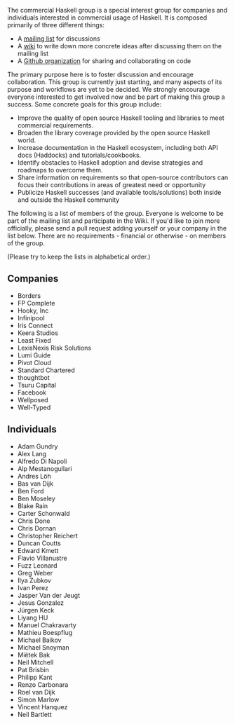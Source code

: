 The commercial Haskell group is a special interest group for companies and individuals interested in commercial usage of Haskell. It is composed primarily of three different things:

* A [mailing list](https://groups.google.com/d/forum/commercialhaskell) for discussions
* A [wiki](https://github.com/commercialhaskell/commercialhaskell/wiki) to write down more concrete ideas after discussing them on the mailing list
* A [Github organization](https://github.com/commercialhaskell) for sharing and collaborating on code

The primary purpose here is to foster discussion and encourage collaboration. This group is currently just starting, and many aspects of its purpose and workflows are yet to be decided. We strongly encourage everyone interested to get involved now and be part of making this group a success. Some concrete goals for this group include:

* Improve the quality of open source Haskell tooling and libraries to meet commercial requirements.
* Broaden the library coverage provided by the open source Haskell world.
* Increase documentation in the Haskell ecosystem, including both API docs (Haddocks) and tutorials/cookbooks.
* Identify obstacles to Haskell adoption and devise strategies and roadmaps to overcome them.
* Share information on requirements so that open-source contributors can focus their contributions in areas of greatest need or opportunity
* Publicize Haskell successes (and available tools/solutions) both inside and outside the Haskell community

The following is a list of members of the group. Everyone is welcome to be part of the mailing list and participate in the Wiki. If you'd like to join more officially, please send a pull request adding yourself or your company in the list below. There are no requirements - financial or otherwise - on members of the group.

(Please try to keep the lists in alphabetical order.)

## Companies

* Borders
* FP Complete
* Hooky, Inc
* Infinipool
* Iris Connect
* Keera Studios
* Least Fixed
* LexisNexis Risk Solutions
* Lumi Guide
* Pivot Cloud
* Standard Chartered
* thoughtbot
* Tsuru Capital
* Facebook
* Wellposed
* Well-Typed

## Individuals

* Adam Gundry
* Alex Lang
* Alfredo Di Napoli
* Alp Mestanogullari
* Andres Löh
* Bas van Dijk
* Ben Ford
* Ben Moseley
* Blake Rain
* Carter Schonwald
* Chris Done
* Chris Dornan
* Christopher Reichert
* Duncan Coutts
* Edward Kmett
* Flavio Villanustre
* Fuzz Leonard
* Greg Weber
* Ilya Zubkov
* Ivan Perez
* Jasper Van der Jeugt
* Jesus Gonzalez
* Jürgen Keck
* Liyang HU
* Manuel Chakravarty
* Mathieu Boespflug
* Michael Baikov
* Michael Snoyman
* Miëtek Bak
* Neil Mitchell
* Pat Brisbin
* Philipp Kant
* Renzo Carbonara
* Roel van Dijk
* Simon Marlow
* Vincent Hanquez
* Neil Bartlett
